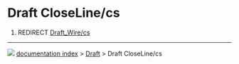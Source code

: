 # Draft CloseLine/cs
1.  REDIRECT [Draft_Wire/cs](Draft_Wire/cs.md)



---
![](images/Button_right.svg) [documentation index](../README.md) > [Draft](Draft_Workbench.md) > Draft CloseLine/cs
